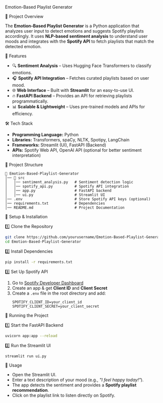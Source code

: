 Emotion-Based Playlist Generator

📌 Project Overview

The **Emotion-Based Playlist Generator** is a Python application that analyzes user input to detect emotions and suggests Spotify playlists accordingly. It uses **NLP-based sentiment analysis** to understand user moods and integrates with the **Spotify API** to fetch playlists that match the detected emotion.

🚀 Features

- 🔍 **Sentiment Analysis** – Uses Hugging Face Transformers to classify emotions.
- 🎧 **Spotify API Integration** – Fetches curated playlists based on user mood.
- 🌐 **Web Interface** – Built with **Streamlit** for an easy-to-use UI.
- 🔥 **FastAPI Backend** – Provides an API for retrieving playlists programmatically.
- 📊 **Scalable & Lightweight** – Uses pre-trained models and APIs for efficiency.

🛠 Tech Stack

- **Programming Language:** Python
- **Libraries:** Transformers, spaCy, NLTK, Spotipy, LangChain
- **Frameworks:** Streamlit (UI), FastAPI (Backend)
- **APIs:** Spotify Web API, OpenAI API (optional for better sentiment interpretation)

📂 Project Structure

```
📁 Emotion-Based-Playlist-Generator
│── 📁 src
│   │── sentiment_analysis.py   # Sentiment detection logic
│   │── spotify_api.py          # Spotify API integration
│   │── app.py                  # FastAPI backend
│   │── ui.py                   # Streamlit UI
│── .env                        # Store Spotify API keys (optional)
│── requirements.txt            # Dependencies
│── README.md                   # Project Documentation
```

🔧 Setup & Installation 

 1️⃣ Clone the Repository

```bash
git clone https://github.com/yourusername/Emotion-Based-Playlist-Generator.git
cd Emotion-Based-Playlist-Generator
```

 2️⃣ Install Dependencies

```bash
pip install -r requirements.txt
```

 3️⃣ Set Up Spotify API

1. Go to [Spotify Developer Dashboard](https://developer.spotify.com/dashboard)
2. Create an app & get **Client ID** and **Client Secret**
3. Create a `.env` file in the root directory and add:
   ```
   SPOTIFY_CLIENT_ID=your_client_id
   SPOTIFY_CLIENT_SECRET=your_client_secret
   ```

🚀 Running the Project

 1️⃣ Start the FastAPI Backend

```bash
uvicorn app:app --reload
```

 2️⃣ Run the Streamlit UI

```bash
streamlit run ui.py
```

🎯 Usage

- Open the Streamlit UI.
- Enter a text description of your mood (e.g., *"I feel happy today!"*).
- The app detects the sentiment and provides a **Spotify playlist recommendation**.
- Click on the playlist link to listen directly on Spotify.
